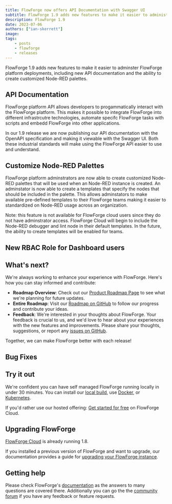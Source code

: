 ```yaml
---
title: FlowForge now offers API Documentation with Swagger UI
subtitle: FlowForge 1.9 adds new features to make it easier to administer FlowForge
description: FlowForge 1.9 
date: 2023-07-06 
authors: ["ian-skerrett"]
image: 
tags:
    - posts
    - flowforge
    - releases
---
```


FlowForge 1.9 adds new features to make it easier to adminster FlowForge platform deployments, including new API documentation and the ability to create customized Node-RED palettes.

<!--more-->

## API Documentation
FlowForge platform API allows developers to progammatically interact with the FlowForge platform. This makes it possible to integrate FlowForge into different infrastrcutre technologies, automate specifc FlowForge tasks with scripts and embedd FlowForge into other applications.  

In our 1.9 release we are now publishing our API documentation with the OpenAPI specification and making it viewable with the Swagger UI. Both these industrial standards will make using the FlowForge API easier to use and understand.


## Customize Node-RED Palettes

FlowForge platform adminstrators are now able to create customized Node-RED palettes that will be used when an Node-RED instance is created. An adminstator is now able to create a templates that specify the nodes that should be included in the palette. This allows adminstators to make available pre-defined templates to their FlowForge teams making it easier to standardized on Node-RED usage across an organization.

Note: this feature is not available for FlowForge cloud users since they do not have adminstrator access. FlowForge Cloud will begin to include the Node-RED debugger and lint node in their default templates. In the future, the ability to create templates will be enabled for teams.


## New RBAC Role for Dashboard users

##




## What's next?

We're always working to enhance your experience with FlowForge. Here's how you can stay informed and contribute:

- **Roadmap Overview**: Check out our [Product Roadmap Page](https://flowforge.com/product/roadmap/) to see what we're planning for future updates.
- **Entire Roadmap**: Visit our [Roadmap on GitHub](https://github.com/orgs/flowforge/projects/5) to follow our progress and contribute your ideas.
- **Feedback**: We're interested in your thoughts about FlowForge. Your feedback is crucial to us, and we'd love to hear about your experiences with the new features and improvements. Please share your thoughts, suggestions, or report any [issues on GitHub](https://github.com/flowforge/flowforge/issues/new/choose). 

Together, we can make FlowForge better with each release!

## Bug Fixes




## Try it out

We're confident you can have self managed FlowForge running locally in under 30 minutes.
You can install our [local build](https://flowforge.com/docs/install/local/), use [Docker](https://flowforge.com/docs/install/docker/), or [Kubernetes](https://flowforge.com/docs/install/kubernetes/).

If you'd rather use our hosted offering: [Get started for free](https://app.flowforge.com/account/create) on FlowForge Cloud.

## Upgrading FlowForge

[FlowForge Cloud](https://app.flowforge.com) is already running 1.8.

If you installed a previous version of FlowForge and want to upgrade, our documentation provides a
guide for [upgrading your FlowForge instance](https://flowforge.com/docs/upgrade/).

## Getting help

Please check FlowForge's [documentation](https://flowforge.com/docs/) as the answers to many questions are covered there. Additionally you can go the the [community forum](https://community.flowforge.com) if you have
any feedback or feature requests.
